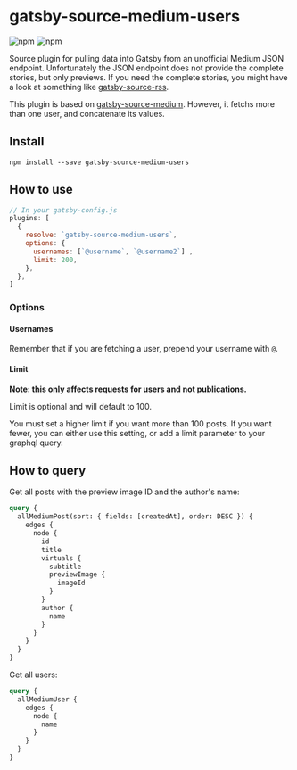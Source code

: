 # gatsby-source-medium-users

![npm](https://img.shields.io/npm/v/gatsby-source-medium-users.svg?style=flat-square)
![npm](https://img.shields.io/npm/dt/gatsby-source-medium-users.svg?style=flat-square)

Source plugin for pulling data into Gatsby from an unofficial Medium JSON
endpoint. Unfortunately the JSON endpoint does not provide the complete stories,
but only previews. If you need the complete stories, you might have a look at
something like
[gatsby-source-rss](https://github.com/jondubin/gatsby-source-rss).

This plugin is based on [gatsby-source-medium](https://github.com/gatsbyjs/gatsby/tree/master/packages/gatsby-source-medium).
However, it fetchs more than one user, and concatenate its values.

## Install

`npm install --save gatsby-source-medium-users`

## How to use

```javascript
// In your gatsby-config.js
plugins: [
  {
    resolve: `gatsby-source-medium-users`,
    options: {
      usernames: [`@username`, `@username2`] ,
      limit: 200,
    },
  },
]
```

### Options

#### Usernames

Remember that if you are fetching a user, prepend your username with `@`.

#### Limit

**Note: this only affects requests for users and not publications.**

Limit is optional and will default to 100.

You must set a higher limit if you want more than 100 posts. If you want fewer, you can either use this setting, or add a limit parameter to your graphql query.

## How to query

Get all posts with the preview image ID and the author's name:

```graphql
query {
  allMediumPost(sort: { fields: [createdAt], order: DESC }) {
    edges {
      node {
        id
        title
        virtuals {
          subtitle
          previewImage {
            imageId
          }
        }
        author {
          name
        }
      }
    }
  }
}
```

Get all users:

```graphql
query {
  allMediumUser {
    edges {
      node {
        name
      }
    }
  }
}
```
